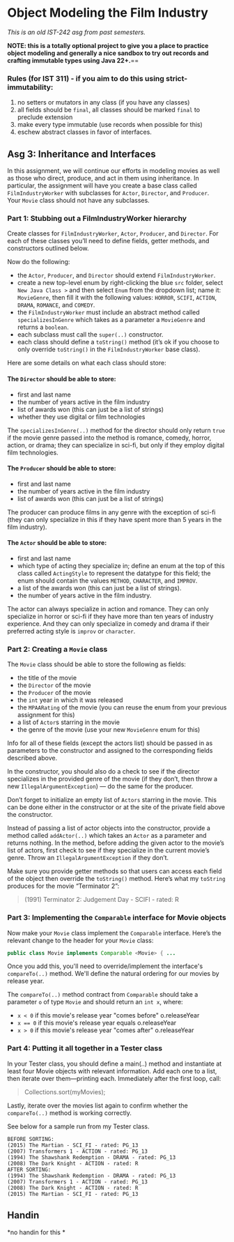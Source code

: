 # Object Modeling the Film Industry 

*This is an old IST-242 asg from past semesters.*

**NOTE: this is a totally optional project to give you a place to practice object modeling 
and generally a nice sandbox to try out records and crafting immutable types using Java 22+.**==

### Rules (for IST 311) - if you aim to do this using strict-immutability:
1. no setters or mutators in any class (if you have any classes) 
2. all fields should be `final`, all classes should be marked `final` to preclude extension
3. make every type immutable (use records when possible for this) 
4. eschew abstract classes in favor of interfaces.

## Asg 3: Inheritance and Interfaces

In this assignment, we will continue our efforts in modeling movies as well as those who direct, produce, and act in them using inheritance. In particular, the assignment will have you create a base class called `FilmIndustryWorker` with subclasses for `Actor`, `Director`, and `Producer`.  
Your `Movie` class should not have any subclasses.  

### Part 1: Stubbing out a FilmIndustryWorker hierarchy  

Create classes for `FilmIndustryWorker`, `Actor`, `Producer`, and `Director`. For each of these classes you’ll need to define fields, getter methods, and constructors outlined below.

Now do the following:

- the `Actor`, `Producer`, and `Director` should extend `FilmIndustryWorker`.
- create a new top-level enum by right-clicking the blue `src` folder, select `New Java Class >` and then select `Enum` from the dropdown list; name it: `MovieGenre`, then fill it with the following values: `HORROR`, `SCIFI`, `ACTION`, `DRAMA`, `ROMANCE`, and `COMEDY`.
- the `FilmIndustryWorker` must include an abstract method called `specializesInGenre` which takes as a parameter a `MovieGenre` and returns a `boolean`.
- each subclass must call the `super(..)` constructor.
- each class should define a `toString()` method (it’s ok if you choose to only override `toString()` in the `FilmIndustryWorker` base class).

Here are some details on what each class should store:

#### The `Director` should be able to store:

- first and last name
- the number of years active in the film industry
- list of awards won (this can just be a list of strings)
- whether they use digital or film technologies

The `specializesInGenre(..)` method for the director should only return `true` if the movie genre passed into the method is romance, comedy, horror, action, or drama; they can specialize in sci-fi, but only if they employ digital film technologies.

#### The `Producer` should be able to store:

- first and last name
- the number of years active in the film industry
- list of awards won (this can just be a list of strings)

The producer can produce films in any genre with the exception of sci-fi 
(they can only specialize in this if they have spent more than 5 years in the film industry).

#### The `Actor` should be able to store:

- first and last name
- which type of acting they specialize in; define an enum at the top of this class called `ActingStyle` to represent the datatype for this field; the enum should contain the values `METHOD`, `CHARACTER`, and `IMPROV`.
- a list of the awards won (this can just be a list of strings).
- the number of years active in the film industry.

The actor can always specialize in action and romance. They can only specialize in horror or sci-fi if they have more than ten years of industry experience. And they can only specialize in comedy 
and drama if their preferred acting style is `improv` or `character`.

### Part 2: Creating a `Movie` class

The `Movie` class should be able to store the following as fields:

- the title of the movie
- the `Director` of the movie
- the `Producer` of the movie
- the `int` year in which it was released
- the `MPAARating` of the movie (you can reuse the enum from your previous assignment for this)
- a list of `Actor`s starring in the movie
- the genre of the movie (use your new `MovieGenre` enum for this)

Info for all of these fields (except the actors list) should be passed in as parameters to the constructor and assigned to the corresponding fields described above.

In the constructor, you should also do a check to see if the director specializes in the provided genre of the movie (if they don’t, then throw a new `IllegalArgumentException`) — do the same for the producer.

Don’t forget to initialize an empty list of `Actors` starring in the movie. This can be done either in the constructor or at the site of the private field above the constructor.

Instead of passing a list of actor objects into the constructor, provide a method called `addActor(..)` which takes an `Actor` as a parameter and returns nothing. In the method, before adding the given actor to the movie’s list of actors, first check to see if they specialize in the current movie’s genre. Throw an `IllegalArgumentException` if they don’t.

Make sure you provide getter methods so that users can access each field of the object then override the `toString()` method. Here’s what my `toString` produces for the movie “Terminator 2”:

> (1991) Terminator 2: Judgement Day - SCIFI - rated: R

### Part 3: Implementing the `Comparable` interface for Movie objects

Now make your `Movie` class implement the `Comparable` interface. Here’s the relevant change to the header for your `Movie` class:

```java
public class Movie implements Comparable <Movie> { ...
```

Once you add this, you'll need to override/implement the 
interface's `compareTo(..)` method. We'll define the 
natural ordering for our movies by release year. 

The `compareTo(..)` method contract from `Comparable` should 
take a parameter `o` of type `Movie` and should return 
an `int x`, where:

* `x < 0` if this movie's release year "comes before" o.releaseYear
* `x == 0` if this movie's release year equals o.releaseYear
* `x > 0` if this movie's release year "comes after" o.releaseYear

### Part 4: Putting it all together in a Tester class

In your Tester class, you should define a main(..) method and instantiate at least four Movie objects with relevant information. Add each one to a list, then iterate over them—printing each. Immediately after the first loop, call:

> Collections.sort(myMovies);

Lastly, iterate over the movies list again to confirm whether 
the `compareTo(..)` method is working correctly. 

See below for a sample run from my Tester class.

```
BEFORE SORTING:
(2015) The Martian - SCI_FI - rated: PG_13  
(2007) Transformers 1 - ACTION - rated: PG_13  
(1994) The Shawshank Redemption - DRAMA - rated: PG_13  
(2008) The Dark Knight - ACTION - rated: R
AFTER SORTING:
(1994) The Shawshank Redemption - DRAMA - rated: PG_13  
(2007) Transformers 1 - ACTION - rated: PG_13  
(2008) The Dark Knight - ACTION - rated: R  
(2015) The Martian - SCI_FI - rated: PG_13
```

## Handin

*no handin for this *
